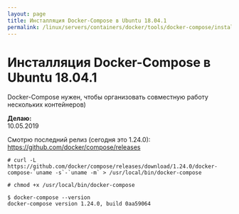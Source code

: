 ```yaml
---
layout: page
title: Инсталляция Docker-Compose в Ubuntu 18.04.1
permalink: /linux/servers/containers/docker/tools/docker-compose/install/ubuntu/
---
```


# Инсталляция Docker-Compose в Ubuntu 18.04.1

Docker-Compose нужен, чтобы организовать совместную работу нескольких контейнеров)

**Делаю:**  
10.05.2019

Смотрю последний релиз (сегодня это 1.24.0):
https://github.com/docker/compose/releases

    # curl -L https://github.com/docker/compose/releases/download/1.24.0/docker-compose-`uname -s`-`uname -m` > /usr/local/bin/docker-compose

    # chmod +x /usr/local/bin/docker-compose

    $ docker-compose --version
    docker-compose version 1.24.0, build 0aa59064
